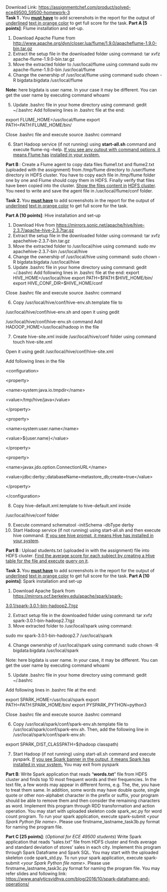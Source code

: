 Download Link: https://assignmentchef.com/product/solved-ece49500_59500-homework-3
<br>
<strong>Task 1 </strong><strong>. </strong>You <strong><u>must have</u></strong> to add screenshots in the report for the output of <u>underlined</u> <u>text in orange color</u> to get full score for the task.<strong> Part A [5 points]</strong>: Flume installation and set-up.

<ol>

 <li>Download Apache Flume from <a href="https://www.apache.org/dyn/closer.lua/flume/1.9.0/apache-flume-1.9.0-bin.tar.gz">http://www.apache.org/dyn/closer.lua/flume/1.9.0/apache</a><a href="https://www.apache.org/dyn/closer.lua/flume/1.9.0/apache-flume-1.9.0-bin.tar.gz">flume-1.9.0-bin.tar.gz</a></li>

 <li>Extract the setup file in the downloaded folder using command: tar xvfz apache-flume-1.9.0-bin.tar.gz</li>

 <li>Move the extracted folder to /usr/local/flume using command sudo mv apache-flume-1.9.0-bin /usr/local/flume</li>

 <li>Change the ownership of /usr/local/flume using command sudo chown -R bigdata:bigdata /usr/local/flume</li>

</ol>

<strong>Note:</strong> here bigdata is user name. In your case it may be different. You can get the user name by executing command whoami

<ol start="5">

 <li>Update .bashrc file in your home directory using command: gedit ~/.bashrc  Add following lines in .bashrc file at the end:</li>

</ol>

export FLUME_HOME=/usr/local/flume     export PATH=$PATH:$FLUME_HOME/bin/

Close .bashrc file and execute source .bashrc command

<ol start="6">

 <li>Start Hadoop service (if not running) using <strong>start-all.sh</strong> command and execute flume-ng –help. <u>If you see any output with command options, it means Flume has</u> <u>installed in your system.</u></li>

</ol>

<strong>Part B </strong>: Create a Flume agent to copy data files flume1.txt and flume2.txt (uploaded with the assignment) from /tmp/flume directory to /user/flume directory in HDFS cluster. You have to copy each file in /tmp/flume folder one by one and Flume should copy them in HDFS. Finally verify that files have been copied into the cluster. <u>Show the files content in</u> <u>HDFS cluster</u>. You need to write and save the agent file in /usr/local/flume/conf folder.




<strong>Task 2</strong><strong>. </strong>You <strong><u>must have</u></strong> to add screenshots in the report for the output of <u>underlined</u> <u>text in orange color</u> to get full score for the task.

<strong>Part A [10 points]</strong>: Hive installation and set-up

<ol>

 <li>Download Hive from <a href="https://mirrors.sonic.net/apache/hive/hive-2.3.7/apache-hive-2.3.7-bin.tar.gz">https://mirrors.sonic.net/apache/hive/hive-2.3.7/apache-hive-2.3.7</a><a href="https://mirrors.sonic.net/apache/hive/hive-2.3.7/apache-hive-2.3.7-bin.tar.gz">tar.gz</a></li>

 <li>Extract the setup file in the downloaded folder using command: tar xvfz apachehive-2.3.7-bin.tar.gz</li>

 <li>Move the extracted folder to /usr/local/hive using command: sudo mv apachehive-2.3.7-bin /usr/local/hive</li>

 <li>Change the ownership of /usr/local/hive using command: sudo chown -R bigdata:bigdata /usr/local/hive</li>

 <li>Update .bashrc file in your home directory using command: gedit ~/.bashrc Add following lines in .bashrc file at the end: export HIVE_HOME=/usr/local/hive  export PATH=$PATH:$HIVE_HOME/bin/  export HIVE_CONF_DIR=$HIVE_HOME/conf</li>

</ol>

Close .bashrc file and execute source .bashrc command

<ol start="6">

 <li>Copy /usr/local/hive/conf/hive-env.sh.template file to</li>

</ol>

/usr/local/hive/conf/hive-env.sh and open it using gedit

/usr/local/hive/conf/hive-env.sh command          Add HADOOP_HOME=/usr/local/hadoop in the file

<ol start="7">

 <li>Create hive-site.xml inside /usr/local/hive/conf folder using command touch hive-site.xml</li>

</ol>

Open it using gedit /usr/local/hive/conf/hive-site.xml

Add following lines in the file

&lt;configuration&gt;

&lt;property&gt;

&lt;name&gt;system:java.io.tmpdir&lt;/name&gt;

&lt;value&gt;/tmp/hive/java&lt;/value&gt;

&lt;/property&gt;

&lt;property&gt;

&lt;name&gt;system:user.name&lt;/name&gt;

&lt;value&gt;${user.name}&lt;/value&gt;

&lt;/property&gt;

&lt;property&gt;

&lt;name&gt;javax.jdo.option.ConnectionURL&lt;/name&gt;




&lt;value&gt;jdbc:derby:;databaseName=metastore_db;create=true&lt;/value&gt;

&lt;/property&gt;

&lt;/configuration&gt;

<ol start="8">

 <li>Copy hive-default.xml.template to hive-default.xml inside</li>

</ol>

/usr/local/hive/conf folder

<ol start="9">

 <li>Execute command schematool -initSchema -dbType derby</li>

 <li>Start Hadoop service (if not running) using start-all.sh and then execute hive command. <u>If you see </u><u>hive</u><u> prompt, it means Hive has installed in your system</u>.</li>

</ol>

<strong>Part B </strong>: Upload students.txt (uploaded in with the assignment) file into HDFS cluster. <u>Find the average score for each subject by creating a Hive table for the file and execute</u> <u>query on it</u>.
















<strong>Task 3</strong><strong>. </strong>You <strong><u>must have</u></strong> to add screenshots in the report for the output of <u>underlined</u> <u>text in orange color</u> to get full score for the task. <strong>Part A [10 points]</strong>: Spark installation and set-up

<ol>

 <li>Download Apache Spark from <a href="https://mirrors.ocf.berkeley.edu/apache/spark/spark-3.0.1/spark-3.0.1-bin-hadoop2.7.tgz">https://mirrors.ocf.berkeley.edu/apache/spark/spark-</a></li>

</ol>

<a href="https://mirrors.ocf.berkeley.edu/apache/spark/spark-3.0.1/spark-3.0.1-bin-hadoop2.7.tgz">3.0.1/spark-3.0.1-bin-hadoop2.7.tgz</a>

<ol start="2">

 <li>Extract setup file in the downloaded folder using command: tar xvfz spark-3.0.1-bin-hadoop2.7.tgz</li>

 <li>Move extracted folder to /usr/local/spark using command:</li>

</ol>

sudo mv spark-3.0.1-bin-hadoop2.7 /usr/local/spark

<ol start="4">

 <li>Change ownership of /usr/local/spark using command: sudo chown -R bigdata:bigdata /usr/local/spark</li>

</ol>

Note: here bigdata is user name. In your case, it may be different. You can get the user name by executing command whoami

<ol start="5">

 <li>Update .bashrc file in your home directory using command: gedit ~/.bashrc</li>

</ol>

Add following lines in .bashrc file at the end:

export SPARK_HOME=/usr/local/spark export PATH=$PATH:$SPARK_HOME/bin/ export PYSPARK_PYTHON=python3

Close .bashrc file and execute source .bashrc command

<ol start="6">

 <li>Copy /usr/local/spark/conf/spark-env.sh.template file to /usr/local/spark/conf/spark-env.sh. Then, add the following line in /usr/local/spark/conf/spark-env.sh:</li>

</ol>

export SPARK_DIST_CLASSPATH=$(hadoop classpath)

<ol start="7">

 <li>Start Hadoop (if not running) using start-all.sh command and execute pyspark. <u>If</u> <u>you see Spark banner in the output, it means Spark has installed in your system.</u> You may exit from pyspark</li>

</ol>

<strong>Part B</strong>: Write Spark application that reads “<strong>words.txt</strong>” file from HDFS cluster and finds top 10 most frequent words and their frequencies. In the text file, a few words may appear in different forms, e.g. The, the, you have to treat them same. In addition, some words may have double quote, single quote or other non-alphabet character in the prefix or suffix, your program should be able to remove them and then consider the remaining characters as word. Implement this program through RDD transformation and action operation. You may start with uploaded skeleton code spark_wc.py for word count program. To run your spark application, execute spark-submit &lt;<em>your Spark Python file name</em>&gt;. Please use firstname_lastname_task3b.py format for naming the program file.




<strong>Part C [25 points]</strong>: (<em>Optional for ECE 49500 students</em>) Write Spark application that reads “sales.txt” file from HDFS cluster and finds average and standard deviation of stores’ sales in each city. Implement this program through Spark Dataframe and Spark SQL. You may start with the uploaded skeleton code spark_std.py. To run your spark application, execute spark-submit <em>&lt;your Spark Python file name&gt;</em>. Please use firstname_lastname_task3c.py format for naming the program file.  You may refer slides and following link: <a href="https://www.analyticsvidhya.com/blog/2016/10/spark-dataframe-and-operations/">https://www.analyticsvidhya.com/blog/2016/10/spark-dataframe-and-operations/</a>